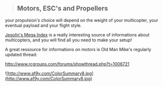 > ## Motors, ESC's and Propellers ##

your propulsion's choice will depend on the weight of your multicopter, your eventual payload and your flight style.

[Jesolin's Mega Index](http://www.rcgroups.com/forums/showthread.php?t=1097355) is a really interesting source of informations about multicopters, and you will find all you need to make your setup!

A great ressource for informations on motors is Old Man Mike's regularly updated thread:

http://www.rcgroups.com/forums/showthread.php?t=1006721

![http://www.af9y.com/ColorSummary8.jpg](http://www.af9y.com/ColorSummary8.jpg)